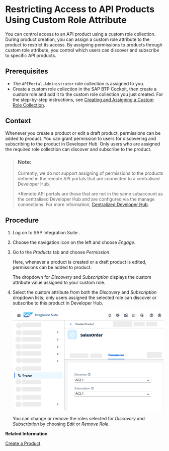 <!-- loio09fb892458c54952a1c9abcef141ef97 -->

# Restricting Access to API Products Using Custom Role Attribute

You can control access to an API product using a custom role collection. During product creation, you can assign a custom role attribute to the product to restrict its access. By assigning permissions to products through custom role attribute, you control which users can discover and subscribe to specific API products.



<a name="loio09fb892458c54952a1c9abcef141ef97__prereq_y5k_q5x_ddb"/>

## Prerequisites

-   The `APIPortal.Administrator` role collection is assigned to you.
-   Create a custom role collection in the SAP BTP Cockpit, then create a custom role and add it to the custom role collection you just created. For the step-by-step instructions, see [Creating and Assigning a Custom Role Collection](creating-and-assigning-a-custom-role-collection-9d827cd.md).



## Context

Whenever you create a product or edit a draft product, permissions can be added to product. You can grant permission to users for discovering and subscribing to the product in Developer Hub. Only users who are assigned the required role collection can discover and subscribe to the product.

> ### Note:  
> Currently, we do not support assigning of permissions to the products defined in the remote API portals that are connected to a centralised Developer Hub.
> 
> \*Remote API portals are those that are not in the same subaccount as the centralised Developer Hub and are configured via the manage connections. For more information, [Centralized Developer Hub](../centralized-developer-hub-38422de.md).



## Procedure

1.  Log on to SAP Integration Suite .

2.  Choose the navigation icon on the left and choose *Engage*.

3.  Go to the *Products* tab and choose *Permission*.

    Here, whenever a product is created or a draft product is edited, permissions can be added to product.

    The dropdown for *Discovery* and *Subscription* displays the custom attribute value assigned to your custom role.

4.  Select the custom attribute from both the *Discovery* and *Subscription* dropdown lists; only users assigned the selected role can discover or subscribe to this product in Developer Hub.

    ![](images/Custom_Permission_Product_de5a90c.png)

    You can change or remove the roles selected for *Discovery* and *Subscription* by choosing *Edit* or *Remove Role*.


**Related Information**  


[Create a Product](create-a-product-d769622.md "Create products to publish a bundle of API proxies together.")

